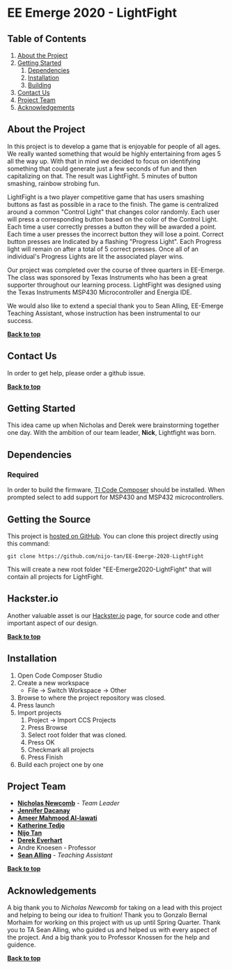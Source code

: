 # EE Emerge 2020 - LightFight 

## Table of Contents

1. [About the Project](#about-the-project)
1. [Getting Started](#getting-started)
    1. [Dependencies](#dependencies)
    1. [Installation](#installation)
    1. [Building](#building)
1. [Contact Us](#contact-us)
1. [Project Team](#project-team)
1. [Acknowledgements](#acknowledgements)


## About the Project
In this project is to develop a game that is enjoyable for people of all ages. We really wanted something that would be highly entertaining from ages 5 all the way up. With that in mind we decided to focus on identifying something that could generate just a few seconds of fun and then capitalizing on that. The result was LightFight. 5 minutes of button smashing, rainbow strobing fun. 

LightFight is a two player competitive game that has users smashing buttons as fast as possible in a race to the finish. The game is centralized around a common "Control Light" that changes color randomly. Each user will press a corresponding button based on the color of the Control Light. Each time a user correctly presses a button they will be awarded a point. Each time a user presses the incorrect button they will lose a point. Correct button presses are Indicated by a flashing "Progress Light". Each Progress light will remain on after a total of 5 correct presses. Once all of an individual's Progress Lights are lit the associated player wins.

Our project was completed over the course of three quarters in EE-Emerge. The class was sponsored by Texas Instruments who has been a great supporter throughout our learning process. LightFight was designed using the Texas Instruments MSP430 Microcontroller and Energia IDE. 

We would also like to extend a special thank you to Sean Alling, EE-Emerge Teaching Assistant, whose instruction has been instrumental to our success.

**[Back to top](#table-of-contents)**

## Contact Us
In order to get help, please order a github issue.

**[Back to top](#table-of-contents)**

## Getting Started
This idea came up when Nicholas and Derek were brainstorming together one day. With the ambition of our team leader, **Nick**, Lightfight was born.

## Dependencies

### Required 
In order to build the firmware, [TI Code Composer](https://software-dl.ti.com/ccs/esd/documents/ccs_downloads.html) should be installed. When prompted select to add support for MSP430 and MSP432 microcontrollers.


## Getting the Source

This project is [hosted on GitHub](https://github.com/nijo-tan/EE-Emerge-2020-LightFight). You can clone this project directly using this command:

```
git clone https://github.com/nijo-tan/EE-Emerge-2020-LightFight
```

This will create a new root folder "EE-Emerge2020-LightFight" that will contain all projects for LightFight.

## Hackster.io

Another valuable asset is our [Hackster.io](https://www.hackster.io/light-fight/light-fight-1a2e35) page, for source code and other important aspect of our design.

**[Back to top](#table-of-contents)**

## Installation

1. Open Code Composer Studio
1. Create a new workspace 
    * File -> Switch Workspace -> Other
1. Browse to where the project repository was closed. 
1. Press launch
1. Import projects
    1. Project -> Import CCS Projects
    1. Press Browse
    1. Select root folder that was cloned.
    1. Press OK 
    1. Checkmark all projects
    1. Press Finish
1. Build each project one by one


## Project Team
* **[Nicholas Newcomb](https://github.com/Nick-Newcomb)** - *Team Leader*
* **[Jennifer Dacanay](https://github.com/JenDacanay)**
* **[Ameer Mahmood Al-lawati](https://github.com/AmeerAllawati)**
* **[Katherine Tedjo](https://github.com/mkatherine)**
*  **[Nijo Tan](https://github.com/nijo-tan)**
* **[Derek Everhart](https://github.com/derekeverhart)**
* Andre Knoesen - Professor
* **[Sean Alling](https://github.com/SeanAlling)** - *Teaching Assistant*

**[Back to top](#table-of-contents)**
 
## Acknowledgements
A big thank you to *Nicholas Newcomb* for taking on a lead with this project and helping to being our idea to fruition! Thank you to Gonzalo Bernal Morhaim for working on this project with us up until Spring Quarter. Thank you to TA Sean Alling, who guided us and helped us with every aspect of the project. And a big thank you to Professor Knossen for the help and guidence.

**[Back to top](#table-of-contents)**
